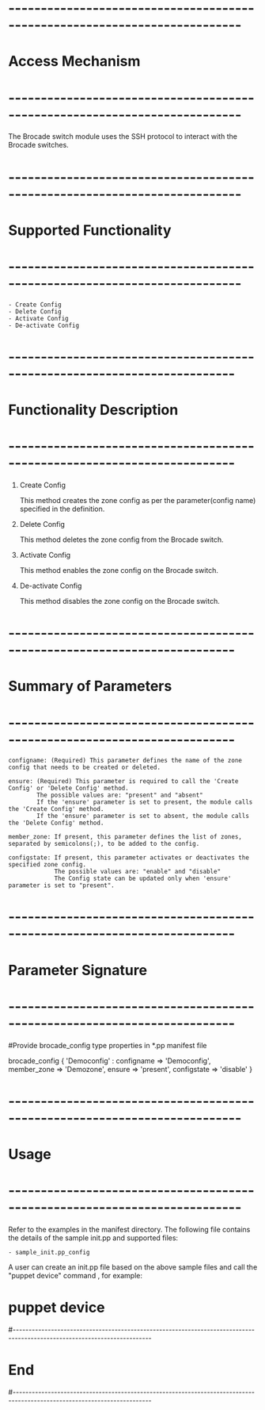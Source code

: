 # --------------------------------------------------------------------------
# Access Mechanism 
# --------------------------------------------------------------------------

  The Brocade switch module uses the SSH protocol to interact with the Brocade switches.

# --------------------------------------------------------------------------
#  Supported Functionality
# --------------------------------------------------------------------------

	- Create Config
	- Delete Config
	- Activate Config
	- De-activate Config

# -------------------------------------------------------------------------
# Functionality Description
# -------------------------------------------------------------------------


  1. Create Config

     This method creates the zone config as per the parameter(config name) specified in the definition.	 
   
  2. Delete Config

     This method deletes the zone config from the Brocade switch. 	 

  3. Activate Config

     This method enables the zone config on the Brocade switch. 	
	 
  4. De-activate Config

     This method disables the zone config on the Brocade switch. 	 

# -------------------------------------------------------------------------
# Summary of Parameters
# -------------------------------------------------------------------------

    configname: (Required) This parameter defines the name of the zone config that needs to be created or deleted.

	ensure: (Required) This parameter is required to call the 'Create Config' or 'Delete Config' method.
            The possible values are: "present" and "absent"
            If the 'ensure' parameter is set to present, the module calls the 'Create Config' method.
            If the 'ensure' parameter is set to absent, the module calls the 'Delete Config' method.

    member_zone: If present, this parameter defines the list of zones, separated by semicolons(;), to be added to the config. 
	
	configstate: If present, this parameter activates or deactivates the specified zone config. 
	             The possible values are: "enable" and "disable" 
	             The Config state can be updated only when 'ensure' parameter is set to "present".
    

# -------------------------------------------------------------------------
# Parameter Signature 
# -------------------------------------------------------------------------

#Provide brocade_config type properties in *.pp manifest file

 brocade_config { 'Democonfig' :
	configname  => 'Democonfig',
	member_zone   => 'Demozone',
    ensure	   => 'present',
    configstate	=> 'disable'
  }

# --------------------------------------------------------------------------
# Usage
# --------------------------------------------------------------------------
   Refer to the examples in the manifest directory.
   The following file contains the details of the sample init.pp and supported files:

    - sample_init.pp_config
    
   A user can create an init.pp file based on the above sample files and call the "puppet device" command , for example: 
   # puppet device

#-------------------------------------------------------------------------------------------------------------------------
# End
#-------------------------------------------------------------------------------------------------------------------------	
